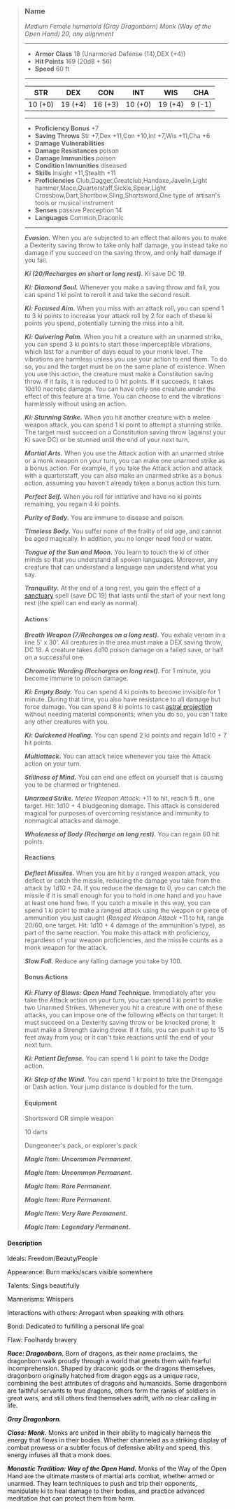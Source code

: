 >### Name
>*Medium Female humanoid (Gray Dragonborn) Monk (Way of the Open Hand) 20, any alignment*
>___
>- **Armor Class** 18 (Unarmored Defense (14),DEX (+4))
>- **Hit Points** 169 (20d8 + 56)
>- **Speed** 60 ft
>___
>|**STR**|**DEX**|**CON**|**INT**|**WIS**|**CHA**|
>|:-:|:-:|:-:|:-:|:-:|:-:|
>|10 (+0)|19 (+4)|16 (+3)|10 (+0)|19 (+4)|9 (-1)|
>___
>- **Proficiency Bonus** +7
>- **Saving Throws** Str +7,Dex +11,Con +10,Int +7,Wis +11,Cha +6
>- **Damage Vulnerabilities** 
>- **Damage Resistances** poison
>- **Damage Immunities** poison
>- **Condition Immunities** diseased
>- **Skills** Insight +11,Stealth +11
>- **Proficiencies** Club,Dagger,Greatclub,Handaxe,Javelin,Light hammer,Mace,Quarterstaff,Sickle,Spear,Light Crossbow,Dart,Shortbow,Sling,Shortsword,One type of artisan's tools or musical instrument
>- **Senses** passive Perception 14
>- **Languages** Common,Draconic
>___
>***Evasion.*** When you are subjected to an effect that allows you to make a Dexterity saving throw to take only half damage, you instead take no damage if you succeed on the saving throw, and only half damage if you fail.
>
>***Ki (20/Recharges on short or long rest).*** Ki save DC 19.
>
>***Ki: Diamond Soul.*** Whenever you make a saving throw and fail, you can spend 1 ki point to reroll it and take the second result.
>
>***Ki: Focused Aim.*** When you miss with an attack roll, you can spend 1 to 3 ki points to increase your attack roll by 2 for each of these ki points you spend, potentially turning the miss into a hit.
>
>***Ki: Quivering Palm.*** When you hit a creature with an unarmed strike, you can spend 3 ki points to start these imperceptible vibrations, which last for a number of days equal to your monk level. The vibrations are harmless unless you use your action to end them. To do so, you and the target must be on the same plane of existence. When you use this action, the creature must make a Constitution saving throw. If it fails, it is reduced to 0 hit points. If it succeeds, it takes 10d10 necrotic damage. You can have only one creature under the effect of this feature at a time. You can choose to end the vibrations harmlessly without using an action.
>
>***Ki: Stunning Strike.*** When you hit another creature with a melee weapon attack, you can spend 1 ki point to attempt a stunning strike. The target must succeed on a Constitution saving throw (against your Ki save DC) or be stunned until the end of your next turn.
>
>***Martial Arts.*** When you use the Attack action with an unarmed strike or a monk weapon on your turn, you can make one unarmed strike as a bonus action. For example, if you take the Attack action and attack with a quarterstaff, you can also make an unarmed strike as a bonus action, assuming you haven't already taken a bonus action this turn.
>
>***Perfect Self.*** When you roll for initiative and have no ki points remaining, you regain 4 ki points.
>
>***Purity of Body.*** You are immune to disease and poison.
>
>***Timeless Body.*** You suffer none of the frailty of old age, and cannot be aged magically. In addition, you no longer need food or water.
>
>***Tongue of the Sun and Moon.*** You learn to touch the ki of other minds so that you understand all spoken languages. Moreover, any creature that can understand a language can understand what you say.
>
>***Tranquility.*** At the end of a long rest, you gain the effect of a [sanctuary](http://azgaarnoth.tedneward.com/magic/spells/sanctuary/) spell (save DC 19) that lasts until the start of your next long rest (the spell can end early as normal).
>
>#### Actions
>***Breath Weapon (7/Recharges on a long rest).*** You exhale venom in a line 5' x 30'. All creatures in the area must make a DEX saving throw, DC 18. A creature takes 4d10 poison damage on a failed save, or half on a successful one.
>
>***Chromatic Warding (Recharges on long rest).*** For 1 minute, you become immune to poison damage.
>
>***Ki: Empty Body.*** You can spend 4 ki points to become invisible for 1 minute. During that time, you also have resistance to all damage but force damage. You can spend 8 ki points to cast [astral projection](http://azgaarnoth.tedneward.com/magic/spells/astral-projection/) without needing material components; when you do so, you can't take any other creatures with you.
>
>***Ki: Quickened Healing.*** You can spend 2 ki points and regain 1d10 + 7 hit points.
>
>***Multiattack.*** You can attack twice whenever you take the Attack action on your turn.
>
>***Stillness of Mind.*** You can end one effect on yourself that is causing you to be charmed or frightened.
>
>***Unarmed Strike.*** *Melee Weapon Attack:* +11 to hit, reach 5 ft., one target. Hit: 1d10 + 4 bludgeoning damage. This attack is considered magical for purposes of overcoming resistance and immunity to nonmagical attacks and damage.
>
>***Wholeness of Body (Recharge on long rest).*** You can regain 60 hit points.
>
>#### Reactions
>***Deflect Missiles.*** When you are hit by a ranged weapon attack, you deflect or catch the missile, reducing the damage you take from the attack by 1d10 + 24. If you reduce the damage to 0, you can catch the missile if it is small enough for you to hold in one hand and you have at least one hand free. If you catch a missile in this way, you can spend 1 ki point to make a ranged attack using the weapon or piece of ammunition you just caught (*Ranged Weapon Attack* +11 to hit, range 20/60, one target. Hit: 1d10 + 4 damage of the ammunition's type), as part of the same reaction. You make this attack with proficiency, regardless of your weapon proficiencies, and the missile counts as a monk weapon for the attack.
>
>***Slow Fall.*** Reduce any falling damage you take by 100.
>
>
>#### Bonus Actions
>***Ki: Flurry of Blows: Open Hand Technique.*** Immediately after you take the Attack action on your turn, you can spend 1 ki point to make two Unarmed Strikes. Whenever you hit a creature with one of these attacks, you can impose one of the following effects on that target: It must succeed on a Dexterity saving throw or be knocked prone; It must make a Strength saving throw. If it fails, you can push it up to 15 feet away from you; or it can't take reactions until the end of your next turn.
>
>***Ki: Patient Defense.*** You can spend 1 ki point to take the Dodge action.
>
>***Ki: Step of the Wind.*** You can spend 1 ki point to take the Disengage or Dash action. Your jump distance is doubled for the turn.
>
>
>#### Equipment
>Shortsword OR simple weapon
>
>10 darts
>
>Dungeoneer's pack, or explorer's pack
>
>***Magic Item: Uncommon Permanent.***
>
>***Magic Item: Uncommon Permanent.***
>
>***Magic Item: Rare Permanent.***
>
>***Magic Item: Rare Permanent.***
>
>***Magic Item: Very Rare Permanent.***
>
>***Magic Item: Legendary Permanent.***
>

#### Description
Ideals: Freedom/Beauty/People

Appearance: Burn marks/scars visible somewhere

Talents: Sings beautifully

Mannerisms: Whispers

Interactions with others: Arrogant when speaking with others

Bond: Dedicated to fulfilling a personal life goal

Flaw: Foolhardy bravery

***Race: Dragonborn.*** Born of dragons, as their name proclaims, the dragonborn walk proudly through a world that greets them with fearful incomprehension. Shaped by draconic gods or the dragons themselves, dragonborn originally hatched from dragon eggs as a unique race, combining the best attributes of dragons and humanoids. Some dragonborn are faithful servants to true dragons, others form the ranks of soldiers in great wars, and still others find themselves adrift, with no clear calling in life.

***Gray Dragonborn.***

***Class: Monk.*** Monks are united in their ability to magically harness the energy that flows in their bodies. Whether channeled as a striking display of combat prowess or a subtler focus of defensive ability and speed, this energy infuses all that a monk does.

***Monastic Tradition: Way of the Open Hand.*** Monks of the Way of the Open Hand are the ultimate masters of martial arts combat, whether armed or unarmed. They learn techniques to push and trip their opponents, manipulate ki to heal damage to their bodies, and practice advanced meditation that can protect them from harm.



